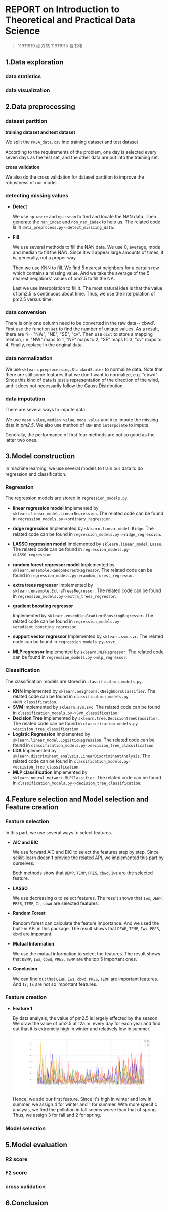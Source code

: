 # REPORT on Introduction to Theoretical and Practical Data Science

> 11911819 缪方然 11911915 曹书伟

## 1.Data exploration

### data statistics

### data visualization

## 2.Data preprocessing

### dataset partition

**training dataset and test dataset**

We split the `PRSA_data.csv` into training dataset and test dataset

According to the requirements of the problem, one day is selected every seven days as the test set, and the other data are put into the training set.

**cross validation**

We also do the cross validation for dataset partition to improve the robustness of our model.

### detecting missing values

* **Detect**

  We use `np.where` and `np.isnan` to find and locate the NAN data.
  Then generate the `nan_index` and `non_nan_index` to help us.
  The related code is in `data_preprocess.py->detect_missiing_data`.

* **Fill**

  We use several methods to fill the NAN data.
  We use 0, average, mode and median to fill the NAN.
  Since it will appear large amounts of times, it is, generally, not a proper way.

  Then we use KNN to fill.
  We find 5 nearest neighbors for a certain row which contains a missing value.
  And we take the average of the 5 nearest neighbors' values of pm2.5 to fill the NA.

  Last we use interpolation to fill it.
  The most natural idea is that the value of pm2.5 is continuous about time.
  Thus, we use the interpolation of pm2.5 versus time.

### data conversion

There is only one column need to be converted in the raw data--'cbwd'.
First use the function `set` to find the number of unique values.
As a result, there are 4-- "NW", "NE", "SE", "cv".
Then use `dict` to store a mapping relation, i.e. "NW" maps to 1, "NE" maps to 2, "SE" maps to 3, "cv" maps to 4.
Finally, replace in the original data.

### data normalization

We use `sklearn.preprocessing.StandardScaler` to normalize data.
Note that there are still some features that we don't want to normalize, e.g. "cbwd".
Since this kind of data is just a representation of the direction of the wind, and it does not necessarily follow the
Gauss Distribution.

### data imputation

There are several ways to impute data.

We use `mean value`, `median value`, `mode value` and `0` to impute the missing data in *pm2.5*.
We also use method of `KNN` and `interpolate` to impute.

Generally, the performance of first four methods are not so good as the latter two ones.

## 3.Model construction

In machine learning, we use several models to train our data to do regression and classification.

### Regression

The regression models are stored in `regression_models.py`.

* **linear regression model**
  Implemented by `sklearn.linear_model.LinearRegression`.
  The related code can be found in `regression_models.py->ordinary_regression`.

* **ridge regression**
  Implemented by `sklearn.linear_model.Ridge`.
  The related code can be found in `regression_models.py->ridge_regression`.

* **LASSO regression model**
  Implemented by `sklearn.linear_model.Lasso`.
  The related code can be found in `regression_models.py->LASSO_regression`.

* **random forest regressor model**
  Implemented by `sklearn.ensemble.RandomForestRegressor`.
  The related code can be found in `regression_models.py->random_forest_regressor`.

* **extra trees regressor**
  Implemented by `sklearn.ensemble.ExtraTreesRegressor`.
  The related code can be found in `regression_models.py->extra_trees_regressor`.

* **gradient boosting regressor**

  Implemented by `sklearn.ensemble.GradientBoostingRegressor`.
  The related code can be found in `regression_models.py->gradient_boosting_regressor`.

* **support vector regressor**
  Implemented by `sklearn.svm.svr`.
  The related code can be found in `regression_models.py->svr`.

* **MLP regressor**
  Implemented by `sklearn.MLPRegressor`.
  The related code can be found in `regression_models.py->mlp_regressor`.

### Classification

The classification models are stored in `classification_models.py`.

* **KNN**
  Implemented by `sklearn.neighbors.KNeighborsClassifier`.
  The related code can be found in `classification_models.py->KNN_classification`.
* **SVM**
  Implemented by `sklearn.svm.svc`.
  The related code can be found in `classification_models.py->SVM_classification`.
* **Decision Tree**
  Implemented by `sklearn.tree.DecisionTreeClassifier`.
  The related code can be found in `classification_models.py->decision_tree_classification`.
* **Logistic Regression**
  Implemented by `sklearn.linear_model.LogisticRegression`.
  The related code can be found in `classification_models.py->decision_tree_classification`.
* **LDA**
  Implemented by `sklearn.discriminant_analysis.LinearDiscriminantAnalysis`.
  The related code can be found in `classification_models.py->decision_tree_classification`.
* **MLP classification**
  Implemented by `sklearn.neural_network.MLPClassifier`.
  The related code can be found in `classification_models.py->decision_tree_classification`.

## 4.Feature selection and Model selection and Feature creation

### Feature selection

In this part, we use several ways to select features.

* **AIC and BIC**

  We use forward AIC and BIC to select the features step by step.
  Since scikit-learn doesn't provide the related API, we implemented this part by ourselves.

  Both methods show that `DEWP`, `TEMP`, `PRES`, `cbwd`, `Iws` are the selected feature.

* **LASSO**

  We use decreasing $\alpha$ to select features.
  The result shows that `Iws`, `DEWP`, `PRES`, `TEMP`, `Ir`, `cbwd` are selected features.

* **Random Forest**

  Random forest can calculate the feature importance.
  And we used the built-in API in this package.
  The result shows that `DEWP`, `TEMP`, `Iws`, `PRES`, `cbwd` are important.

* **Mutual Information**

  We use the mutual information to select the features.
  The result shows that `DEWP`, `Iws`, `cbwd`, `PRES`, `TEMP` are the top 5 important ones.

* **Conclusion**

  We can find out that `DEWP`, `Iws`, `cbwd`, `PRES`, `TEMP` are important features.
  And `Ir`, `Is` are not so important features.

### Feature creation

* **Feature 1**

  By data analysis, the value of pm2.5 is largely effected by the season.
  We draw the value of pm2.5 at 12a.m. every day for each year
  and find out that it is extremely high in winter and relatively low in summer.
  ![](report_images/data_analysis.svg)
  Hence, we add our first feature.
  Since it's high in winter and low in summer,
  we assign 4 for winter and 1 for summer.
  With more specific analysis, we find the pollution in fall seems worse than that of spring.
  Thus, we assign 3 for fall and 2 for spring.

### Model selection

## 5.Model evaluation

### R2 score

### F2 score

### cross validation

## 6.Conclusion

